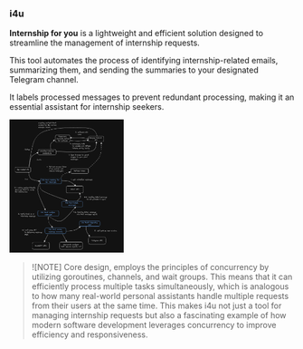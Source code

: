 ### i4u

**Internship for you** is a lightweight and efficient solution designed to streamline the management of internship
requests.

This tool automates the process of identifying internship-related emails, summarizing them, and sending the summaries to
your designated Telegram channel.

It labels processed messages to prevent redundant processing, making it an essential assistant for internship seekers.

<img src="./docs/core-workflow.png" alt="Core Workflow" width="40%" />

> ![NOTE]
> Core design, employs the principles of concurrency by utilizing goroutines, channels, and wait groups. This
> means that it can efficiently process multiple tasks simultaneously, which is analogous to how many real-world personal
> assistants handle multiple requests from their users at the same time. This makes i4u not just a tool for managing
> internship requests but also a fascinating example of how modern software development leverages concurrency to improve
> efficiency and responsiveness.
